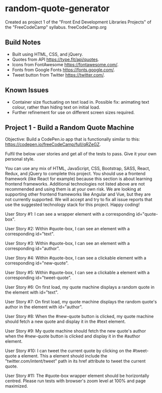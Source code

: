 # random-quote-generator

Created as project 1 of the "Front End Development Libraries Projects" of the "FreeCodeCamp" syllabus.
freeCodeCamp.org

## Build Notes

- Built using HTML, CSS, and jQuery.
- Quotes from API https://type.fit/api/quotes.
- Icons from FontAwesome  https://fontawesome.com/.
- Fonts from Google Fonts https://fonts.google.com/.
- Tweet button from Twitter https://twitter.com/.

## Known Issues

- Container size fluctuating on text load in. Possible fix: animating text colour, rather than hiding text on initial load.
- Further refinement for use on different screen sizes required.

## Project 1 - Build a Random Quote Machine

Objective: Build a CodePen.io app that is functionally similar to this: https://codepen.io/freeCodeCamp/full/qRZeGZ.

Fulfil the below user stories and get all of the tests to pass. Give it your own personal style.

You can use any mix of HTML, JavaScript, CSS, Bootstrap, SASS, React, Redux, and jQuery to complete this project. You should use a frontend framework (like React for example) because this section is about learning frontend frameworks. Additional technologies not listed above are not recommended and using them is at your own risk. We are looking at supporting other frontend frameworks like Angular and Vue, but they are not currently supported. We will accept and try to fix all issue reports that use the suggested technology stack for this project. Happy coding!

User Story #1: I can see a wrapper element with a corresponding id="quote-box".

User Story #2: Within #quote-box, I can see an element with a corresponding id="text".

User Story #3: Within #quote-box, I can see an element with a corresponding id="author".

User Story #4: Within #quote-box, I can see a clickable element with a corresponding id="new-quote".

User Story #5: Within #quote-box, I can see a clickable a element with a corresponding id="tweet-quote".

User Story #6: On first load, my quote machine displays a random quote in the element with id="text".

User Story #7: On first load, my quote machine displays the random quote's author in the element with id="author".

User Story #8: When the #new-quote button is clicked, my quote machine should fetch a new quote and display it in the #text element.

User Story #9: My quote machine should fetch the new quote's author when the #new-quote button is clicked and display it in the #author element.

User Story #10: I can tweet the current quote by clicking on the #tweet-quote a element. This a element should include the "twitter.com/intent/tweet" path in its href attribute to tweet the current quote.

User Story #11: The #quote-box wrapper element should be horizontally centred. Please run tests with browser's zoom level at 100% and page maximized.
